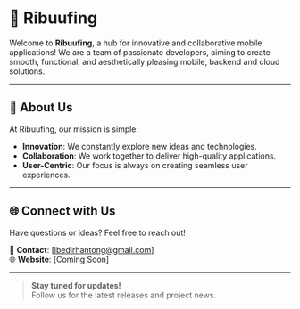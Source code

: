 # 🌟 Ribuufing

Welcome to **Ribuufing**, a hub for innovative and collaborative mobile applications! We are a team of passionate developers, aiming to create smooth, functional, and aesthetically pleasing mobile, backend and cloud solutions. 

---

## 🚀 About Us

At Ribuufing, our mission is simple:
- **Innovation**: We constantly explore new ideas and technologies.
- **Collaboration**: We work together to deliver high-quality applications.
- **User-Centric**: Our focus is always on creating seamless user experiences.

---

## 🌐 Connect with Us

Have questions or ideas? Feel free to reach out!

📧 **Contact**: [ibedirhantong@gmail.com]  
🌐 **Website**: [Coming Soon]

---

> **Stay tuned for updates!**  
> Follow us for the latest releases and project news.
